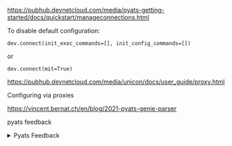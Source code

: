 

https://pubhub.devnetcloud.com/media/pyats-getting-started/docs/quickstart/manageconnections.html

To disable default configuration:

    dev.connect(init_exec_commands=[], init_config_commands=[])
or

    dev.connect(mit=True)
    
https://pubhub.devnetcloud.com/media/unicon/docs/user_guide/proxy.html

Configuring via proxies


https://vincent.bernat.ch/en/blog/2021-pyats-genie-parser

pyats feedback

<details>
<summary>Pyats Feedback</summary>
    
    Cisco pyATS is a framework for network automation and testing. It includes, among other things, an open-source multi-vendor set of parsers and models, Genie Parser. It features 2700 parsers for various commands over many network OS. On the paper, this seems a great tool!
    >>> from genie.conf.base import Device
    >>> device = Device("router", os="iosxr")
    >>> # Hack to parse outputs without connecting to a device
    >>> device.custom.setdefault("abstraction", {})["order"] = ["os", "platform"]
    >>> cmd = "show route ipv4 unicast"
    >>> output = """
    ... Tue Oct 29 21:29:10.924 UTC
    ...
    ... O    10.13.110.0/24 [110/2] via 10.12.110.1, 5d23h, GigabitEthernet0/0/0/0.110
    ... """
    >>> device.parse(cmd, output=output)
    {'vrf': {'default': {'address_family': {'ipv4': {'routes': {'10.13.110.0/24': {'route': '10.13.110.0/24',
       'active': True,
       'route_preference': 110,
       'metric': 2,
       'source_protocol': 'ospf',
       'source_protocol_codes': 'O',
       'next_hop': {'next_hop_list': {1: {'index': 1,
          'next_hop': '10.12.110.1',
          'outgoing_interface': 'GigabitEthernet0/0/0/0.110',
          'updated': '5d23h'}}}}}}}}}}
    
    First deception: pyATS is closed-source with some exceptions. This is quite annoying if you run into some issues outside Genie Parser. For example, although pyATS is using the ssh command, it cannot leverage my ssh_config file: pyATS resolves hostnames before providing them to ssh. There is no plan to open source pyATS. 🤨
    
Then, Genie Parser has two problems:

1. The data models used are dependent on the vendor and OS, despite the documentation saying otherwise. For example, the data model used for IPv4 interfaces is different between NX-OS and IOS-XR.
2. The parsers rely on line-by-line regular expressions to extract data and some Python code as glue. This is fragile and may break silently.
To illustrate the second point, let’s assume the output of show ipv4 vrf all interface is:

      Loopback10 is Up, ipv4 protocol is Up
        Vrf is default (vrfid 0x60000000)
        Internet protocol processing disabled
      Loopback30 is Up, ipv4 protocol is Down [VRF in FWD reference]
        Vrf is ran (vrfid 0x0)
        Internet address is 203.0.113.17/32
        MTU is 1500 (1500 is available to IP)
        Helper address is not set
        Directed broadcast forwarding is disabled
        Outgoing access list is not set
        Inbound  common access list is not set, access list is not set
        Proxy ARP is disabled
        ICMP redirects are never sent
        ICMP unreachables are always sent
        ICMP mask replies are never sent
        Table Id is 0x0
    
Because the regular expression to parse an interface name does not expect the extra data after the interface state, Genie Parser ignores the line starting the definition of Loopback30 and parses the output to this structure:
https://github.com/CiscoTestAutomation/genieparser/blob/88cb6ee4ad540a45c9c0b03c8cd75271f39da424/src/genie/libs/parser/iosxr/show_interface.py#L1246-L1248
    
        {
          "Loopback10": {
            "int_status": "up",
            "oper_status": "up",
            "vrf": "ran",
            "vrf_id": "0x0",
            "ipv4": {
              "203.0.113.17/32": {
                "ip": "203.0.113.17",
                "prefix_length": "32"
              },
              "mtu": 1500,
              "mtu_available": 1500,
              "broadcast_forwarding": "disabled",
              "proxy_arp": "disabled",
              "icmp_redirects": "never sent",
              "icmp_unreachables": "always sent",
              "icmp_replies": "never sent",
              "table_id": "0x0"
            }
          }
        }
    
While this bug is simple to fix, this is an uphill battle. Any existing or future slight variation in the output of a command could trigger another similar undetected bug, despite the extended test coverage. I have reported and fixed several other silent parsing errors: #516, #529, and #530. A more robust alternative would have been to use TextFSM and to trigger a warning when some output is not recognized, like Batfish, a configuration analysis tool, does.

In the future, we should rely on YANG for data extraction, but it is currently not widely supported. SNMP is still a valid possibility but much information is not accessible through this protocol. In the meantime, I would advise you to only use Genie Parser with caution.
    
</details>
